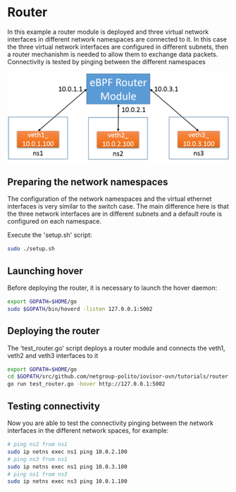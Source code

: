 # Router

In this example a router module is deployed and three virtual network interfaces
in different network namespaces are connected to it.
In this case the three virtual network interfaces are configured in different
subnets, then a router mechanishm is needed to allow them to exchange data packets.
Connectivity is tested by pinging between the different namespaces

<center><a href="../../images/router_tutorial.png"><img src="../../images/router_tutorial.png" width=500></a></center>

## Preparing the network namespaces

The configuration of the network namespaces and the virtual ethernet interfaces
is very similar to the switch case.
The main difference here is that the three network interfaces are in different
subnets and a default route is configured on each namespace.

Execute the 'setup.sh' script:

```bash
sudo ./setup.sh
```

## Launching hover

Before deploying the router, it is necessary to launch the hover daemon:

```bash
export GOPATH=$HOME/go
sudo $GOPATH/bin/hoverd -listen 127.0.0.1:5002
```

## Deploying the router

The 'test_router.go' script deploys a router module and connects the veth1,
veth2 and veth3 interfaces to it

```bash
export GOPATH=$HOME/go
cd $GOPATH/src/github.com/netgroup-polito/iovisor-ovn/tutorials/router
go run test_router.go -hover http://127.0.0.1:5002
```

## Testing connectivity

Now you are able to test the connectivity pinging between the network interfaces
in the different network spaces, for example:

```bash
# ping ns2 from ns1
sudo ip netns exec ns1 ping 10.0.2.100
# ping ns3 from ns1
sudo ip netns exec ns1 ping 10.0.3.100
# ping ns1 from ns3
sudo ip netns exec ns3 ping 10.0.1.100
```
